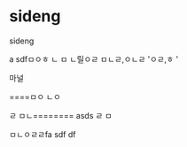 sideng
======




sideng

a
sdfㅁㅇㅎ
ㄴ
ㅁ
ㄴ릴ㅇㄹ
ㅁㄴㄹ,ㅇㄴㄹ
'ㅇㄹ,ㅎ
'









마널


====ㅁㅇ
ㄴㅇ

ㄹ
ㅁㄴ========
asds
ㄹ
ㅁ


ㅁㄴㅇㄹㄹfa
sdf
df
